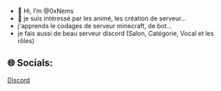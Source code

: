 - 👋 Hi, I’m @0xNems
- 👀 je suis intéressé par les animé, les création de serveur...
- j'apprends le codages de serveur minecraft, de bot...
- je fais aussi de beau serveur discord (Salon, Catégorie, Vocal et les rôles)
<!---
Oublie pas de me donner des conseilles sur discord 
--->
## 🌐 Socials:
[Discord](https://discord.gg/jPxA278d3P)